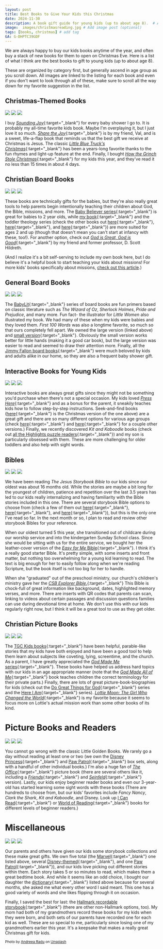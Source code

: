 ```yaml
---
layout: post
title: Best Books to Give Your Kids this Christmas
date: 2024-11-30
description: A book gift guide for young kids (up to about age 8).  # Add post description (optional)
image:  images/christmasreading.jpg # Add image post (optional)
tags: [books, christmas] # add tag
GA: G-DHPTC39GDF
---
```

We are always happy to buy our kids books anytime of the year, and often buy a stack of new books for them to open on Christmas Eve. Here is a list of what I think are the best books to gift to young kids (up to about age 8). 

These are organized by category first, but generally ascend in age group as you scroll down. All images are linked to the listing for each book and even if you don't want to look through all of these, make sure to scroll all the way down for my favorite suggestion in the list. 

## Christmas-Themed Books

<div class="gallery-box">
  <div class="gallery">
    <a href="https://amzn.to/3CTEDwp" target="blank"><img src="/images/soundingjoy.jpg"></a>
    <a href="https://amzn.to/3ZegyrS" target="blank"><img src="/images/sharethejoy.jpg"></a>
    <a href="https://amzn.to/3VfEaLm" target="blank"><img src="/images/lbtchristmas.jpg"></a>
  </div>
</div>

I buy [*Sounding Joy*](https://amzn.to/3CTEDwp){:target="_blank"} for every baby shower I go to. It is probably my all-time favorite kids book. Maybe I'm overplaying it, but I just love it so much. [*Share the Joy*](https://amzn.to/3ZegyrS){:target="_blank"} is by my friend, Val, and is a sweet, life-a-flap book that reminds us that the best gift we receive at Christmas is Jesus. The classic [*Little Blue Truck's Christmas*](https://amzn.to/3VfEaLm){:target="_blank"} has been a years-long favorite thanks to the fun rhymes and light-up feature at the end. Finally, I bought [*How the Grinch Stole Christmas*](https://amzn.to/3B7ZQlP){:target="_blank"} for my kids this year, and they've read it no less than 15 times in about 4 days.

## Christian Board Books

<div class="gallery-box">
  <div class="gallery">
    <a href="https://amzn.to/4gdoW1E" target="blank"><img src="/images/psalms.jpg"></a>
    <a href="https://amzn.to/3ZIyw7n" target="blank"><img src="/images/GTE_6.jpg"></a>
    <a href="https://amzn.to/49yoIQF" target="blank"><img src="/images/toddlertheology1.jpg"></a>
  </div>
</div>

These books are technically gifts for the babies, but they're also really great tools to help parents begin intentionally teaching their children about God, the Bible, missions, and more. The [Baby Believer series](https://amzn.to/4fTqbmT){:target="_blank"} is great for babies to 2 year olds, while [my book](https://amzn.to/3ZIyw7n){:target="_blank"} and the toddler theology series (check the other books out [here](https://amzn.to/4ieKZ9M){:target="_blank"}, [here](https://amzn.to/3VjwHL8){:target="_blank"}, and [here](https://amzn.to/3ZegbgY){:target="_blank"}) are more suited for ages 2 and up (though that doesn't mean you can't start at infancy with these, too!). For another option, check out [*God is Great, God is Good*](https://amzn.to/3Vk0hAx){:target="_blank"} by my friend and former professor, D. Scott Hildreth.

(And I realize it's a bit self-serving to include my own book here, but I do believe it's a helpful book to start teaching your kids about missions! For more kids' books specifically about missions, [check out this article](https://www.meredithcook.net/resources-for-teaching-kids-about-missions).)

## General Board Books

<div class="gallery-box">
  <div class="gallery">
    <a href="https://amzn.to/49kFDpK" target="blank"><img src="/images/littlewomen2.jpg"></a>
    <a href="https://amzn.to/418bGXM" target="blank"><img src="/images/firstwords.jpg"></a>
    <a href="https://amzn.to/3Oy6apZ" target="blank"><img src="/images/dada.jpg"></a>
  </div>
</div>

The [BabyLit](https://amzn.to/4iiqSri){:target="_blank"} series of board books are fun primers based on classic literature such as *The Wizard of Oz*, *Sherlock Holmes*, *Pride and Prejudice*, and many more. Fun fact- the illustrator for *Little Women* also illustrated my book. We had many of these when my kids were babies and they loved them. *First 100 Words* was also a longtime favorite, so much so that ours completely fell apart. We owned the large version (linked above) and [small version](https://amzn.to/4eW11m3){:target="_blank"}. Obviously the small version works better for little hands (making it a good car book), but the large version was easier to read and seemed to draw their attention more. Finally, all the [Jimmy Fallon board books](https://amzn.to/41dvmtm){:target="_blank"} were much beloved by kids and adults alike in our home, so they are also a frequent baby shower gift. 

## Interactive Books for Young Kids
<div class="gallery-box">
  <div class="gallery">
    <a href="https://amzn.to/3AZifBo" target="blank"><img src="/images/presshere.jpg"></a>
    <a href="https://amzn.to/4gejY4z" target="blank"><img src="/images/seekandfind.jpg"></a>
    <a href="https://amzn.to/3OABDrm" target="blank"><img src="/images/kitandkaboodle.jpg"></a>
  </div>
</div>

Interactive books are always great gifts since they might not be something you'd purchase when there's not a special occasion. My kids loved [*Press Here*](https://amzn.to/3AZifBo){:target="_blank"} and as a bonus for the parent, it sneakily teaches kids how to follow step-by-step instructions. Seek-and-find books ([here](https://amzn.to/49kKHdK){:target="_blank"} is the Christmas version of the one above) are a great gift and there are so many different options for various age groups (check [here](https://amzn.to/3ZxRspb){:target="_blank"} and [here](https://amzn.to/3Oy8Tj0){:target="_blank"} for a couple other versions.) Finally, we recently discovered *Kit and Kaboodle* books (check out [all the Highlights puzzle readers](https://amzn.to/4ieSsFQ){:target="_blank"}) and my son is particularly obsessed with them. These are more challenging for older toddlers and also help with sight words.

## Bibles
<div class="gallery-box">
  <div class="gallery">
    <a href="https://amzn.to/49gg5de" target="blank"><img src="/images/jesusstorybookbible.jpg"></a>
    <a href="https://amzn.to/4gfMyCM" target="blank"><img src="/images/easyforme.jpg"></a>
    <a href="https://amzn.to/4g5G0GU" target="blank"><img src="/images/explorer.jpg"></a>
  </div>
</div>

We have been reading *The Jesus Storybook Bible* to our kids since our oldest was about 16 months old. While the stories are maybe a bit long for the youngest of children, patience and repetition over the last 3.5 years has led to our kids really internalizing and having familiarity with the Bible stories included in this one. There are several storybook Bible options to choose from (check a few of them out [here](https://amzn.to/3BhsMYw){:target="_blank"}, [here](https://amzn.to/3B8A5ln){:target="_blank"}, and [here](https://amzn.to/4eSXvsV){:target="_blank"}), but this is the only one I've read so far. In the next month or so, I plan to read and review other storybook Bibles for your reference.

When our oldest turned 5 this year, she transitioned out of childcare during our worship service and into the kindergarten Sunday School class. Since she would be sitting with us for the entire service, we bought her the leather-cover version of the [*Easy for Me* Bible](https://amzn.to/3ViJEoP){:target="_blank"}. I think it's a really good starter Bible. It's pretty simple, with some inserts and front matter, but nothing too overwhelming for a young kid learning to read. The text is big enough for her to easily follow along when we're reading Scripture, but the book itself is not too big for her to handle.

When she "graduated" out of the preschool ministry, our church's children's ministry gave her the [*CSB Explorer Bible*.](https://amzn.to/4g5G0GU){:target="_blank"} This Bible is chock-full of great information like background, dates, highlighted memory verses, and more. There are inserts with QR codes that parents can scan, linking to videos about certain passages and discussion questions families can use during devotional time at home. We don't use this with our kids regularly right now, but I think it will be a great tool to use as they get older.

## Christian Picture Books
<div class="gallery-box">
  <div class="gallery">
    <a href="https://amzn.to/4gguSGY" target="blank"><img src="/images/charlie.jpg"></a>
    <a href="https://amzn.to/3Ze5Bq9" target="blank"><img src="/images/godmade.jpg"></a>
    <a href="https://amzn.to/3AZ0fXP" target="blank"><img src="/images/lottiemoon.jpg"></a>
  </div>
</div>

The [TGC Kids books](https://amzn.to/49jzfim){:target="_blank"} have been helpful, parable-like stories that my kids have both enjoyed and have been a good tool to help them learn about subjects like coveting, lying, screentime, and the church. As a parent, I have greatly appreciated the [*God Made Me* series](https://amzn.to/3CObd2H){:target="_blank"}. These books have helped us address hard topics with our kids in an age appropriate manner (note that the [*God Made All of Me*](https://amzn.to/3ZwJuww){:target="_blank"} book teaches children the correct terminology for their private parts.) Finally, there are lots of great picture-book-biographies for kids (check out the [Do Great Things for God](https://amzn.to/3Zxj0L8){:target="_blank"} series and the [Here I Am](https://amzn.to/3B7epGm){:target="_blank"} series). [*Lottie Moon: The Girl Who Changed the World*](https://amzn.to/3AZ0fXP){:target="_blank"} is my favorite because it seems to focus more on Lottie's actual mission work than some other books of its kind. 

# Picture Books and Readers
<div class="gallery-box">
  <div class="gallery">
    <a href="https://amzn.to/4ijc9MI" target="blank"><img src="/images/theincredibles.jpg"></a>
    <a href="https://amzn.to/3VI89Mr" target="blank"><img src="/images/theoffice.jpg"></a>
    <a href="https://amzn.to/3VjH2Ha" target="blank"><img src="/images/worldofreading.jpg"></a>
  </div>
</div>

You cannot go wrong with the classic Little Golden Books. We rarely go a day without reading at least one or two (we own the [Disney Princess](https://amzn.to/49it4Lk){:target="_blank"} and [Paw Patrol](https://amzn.to/3OzNaXR){:target="_blank"} box sets, along with a handful of other individual books.) I'm also a huge fan of [*The Office*](https://amzn.to/3VI89Mr){:target="_blank"} picture book (there are several others like it, including a [*Friends*](https://amzn.to/4fLfAdz){:target="_blank"} and [*Seinfeld*](https://amzn.to/41gO0AE){:target="_blank"} version). Lastly, our kids enjoy beginner reader books and even our 3-year-old has started learning some sight words with these books (There are hundreds to choose from, but our kids' favorites include *Fancy Nancy*, *Clark the Shark*, *Kit and Kaboodle*, and Disney. Look up [I Can Read](https://amzn.to/41gTStG){:target="_blank"} or [World of Reading](https://amzn.to/3AZlgBH){:target="_blank"} books for different levels of beginner readers.)

# Miscellaneous
<div class="gallery-box">
  <div class="gallery">
    <a href="https://amzn.to/4eXOX3N" target="blank"><img src="/images/marvel.jpg"></a>
    <a href="https://amzn.to/4gfbWZ9" target="blank"><img src="/images/dictionary.jpg"></a>
    <a href="https://amzn.to/4f0WBdE" target="blank"><img src="/images/recordablestorybook.jpg"></a>
  </div>
</div>

Our parents and others have given our kids some storybook collections and these make great gifts. We own five total (the [Marvel](https://amzn.to/4eXOX3N){:target="_blank"} one listed above, several [Disney-themed](https://amzn.to/3CWBmfS){:target="_blank"}, and one [Paw Patrol](https://www.walmart.com/ip/Paw-Patrol-Storybook-Collection-Walmart-Exclusive-Hardcover-9780593482797/287569687?wmlspartner=wlpa&selectedSellerId=6710&sourceid=dsn_ad_82a1172e-9aef-4deb-a6c1-b1278a1d5253&veh=dsn&wmlspartner=dsn_ad_82a1172e-9aef-4deb-a6c1-b1278a1d5253&cn=FY25-MP-PMAX2_cnv_dps_dsn_dis_ad_mp_s_n&gclsrc=aw.ds&wl9=pla&wl11=online&gad_source=1&gclid=CjwKCAiA0rW6BhAcEiwAQH28ItW42RZzzmEoINjtzdYRf6QwIVnVFLIlVfq0zT5PkmxtqwpePLAfexoCxtIQAvD_BwE){:target="_blank"}), and our kids love picking out different stories within them. Each story takes 5 or so minutes to read, which makes them a great bedtime book. And while it seems like an odd choice, I bought our daughter the [dictionary](https://amzn.to/4gfbWZ9){:target="_blank"} listed above because for several months, she asked me what every other word I said meant. This one has a good variety of words and she likes flipping through it on occasion. 

Finally, I saved the best for last: the [Hallmark recordable storybook](https://amzn.to/4iiwHVJ){:target="_blank"} (there are other non-Hallmark options, too). My mom had both of my grandmothers record these books for my kids when they were born, and both sets of our parents have recorded one for each kid as well. These are so special to me, particularly since losing one of my grandmothers earlier this year. It's a keepsake that makes a really great Christmas gift for kids. 

<sub>Photo by <a href="https://unsplash.com/@wildacvila?utm_content=creditCopyText&utm_medium=referral&utm_source=unsplash">Andreea Radu</a> on <a href="https://unsplash.com/photos/red-and-green-ceramic-mug-beside-book-9eUfhiJJhDc?utm_content=creditCopyText&utm_medium=referral&utm_source=unsplash">Unsplash</a></sub>
      